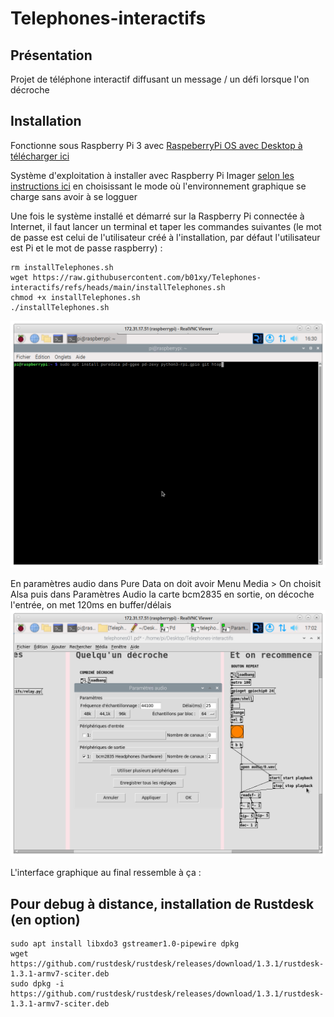 # Telephones-interactifs
## Présentation

Projet de téléphone interactif diffusant un message / un défi lorsque l'on décroche

## Installation

Fonctionne sous Raspberry Pi 3 avec [RaspeberryPi OS avec Desktop à télécharger ici](https://downloads.raspberrypi.com/raspios_armhf/images/raspios_armhf-2024-07-04/2024-07-04-raspios-bookworm-armhf.img.xz) 

Système d'exploitation à installer avec Raspberry Pi Imager [selon les instructions ici](https://www.raspberrypi.com/software/) en choisissant le mode où l'environnement graphique se charge sans avoir à se logguer 

Une fois le système installé et démarré sur la Raspberry Pi connectée à Internet, il faut lancer un terminal et taper les commandes suivantes (le mot de passe est celui de l'utilisateur créé à l'installation, par défaut l'utilisateur est Pi et le mot de passe raspberry) :
````
rm installTelephones.sh
wget https://raw.githubusercontent.com/b01xy/Telephones-interactifs/refs/heads/main/installTelephones.sh
chmod +x installTelephones.sh
./installTelephones.sh
````
![terminal](images/Terminal-pi.png)

En paramètres audio dans Pure Data on doit avoir Menu Media > On choisit Alsa puis dans Paramètres Audio la carte bcm2835 en sortie, on décoche l'entrée, on met 120ms en buffer/délais
![param](images/CapturePArametresAudioPd.png)

L'interface graphique au final ressemble à ça :



## Pour debug à distance, installation de Rustdesk (en option)

````
sudo apt install libxdo3 gstreamer1.0-pipewire dpkg
wget https://github.com/rustdesk/rustdesk/releases/download/1.3.1/rustdesk-1.3.1-armv7-sciter.deb
sudo dpkg -i https://github.com/rustdesk/rustdesk/releases/download/1.3.1/rustdesk-1.3.1-armv7-sciter.deb
````
